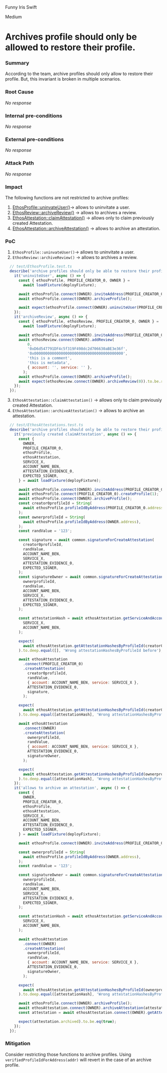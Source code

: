 Funny Iris Swift

Medium

# Archives profile should only be allowed to restore their profile.

### Summary

According to the team, archive profiles should only allow to restore their profile.
But, this invariant is broken in multiple scenarios.


### Root Cause

_No response_

### Internal pre-conditions

_No response_

### External pre-conditions

_No response_

### Attack Path

_No response_

### Impact

The following functions are not restricted to archive profiles:
1. [EthosProfile::uninvateUser()](https://github.com/sherlock-audit/2024-10-ethos-network/blob/main/ethos/packages/contracts/contracts/EthosProfile.sol#L258)-> allows to uninvitate a user.
2. [EthosReview::archiveReview()](https://github.com/sherlock-audit/2024-10-ethos-network/blob/main/ethos/packages/contracts/contracts/EthosReview.sol#L287) -> allows to archives a review.
3. [EthosAttestation::claimAttestation()](https://github.com/sherlock-audit/2024-10-ethos-network/blob/main/ethos/packages/contracts/contracts/EthosAttestation.sol#L207) -> allows only to claim previously created Attestation.
4. [EthosAttestation::archiveAttestation()](https://github.com/sherlock-audit/2024-10-ethos-network/blob/main/ethos/packages/contracts/contracts/EthosAttestation.sol#L334) -> allows to archive an attestation.

### PoC

1. `EthosProfile::uninvateUser()`-> allows to uninvitate a user.
2. `EthosReview::archiveReview()` -> allows to archives a review.
```javascript
  // test/EthosProfile.test.ts
  describe('archive profiles should only be able to restore their profile', () => {
    it('uninviteUser', async () => {
      const { ethosProfile, PROFILE_CREATOR_0, OWNER } =
        await loadFixture(deployFixture);

      await ethosProfile.connect(OWNER).inviteAddress(PROFILE_CREATOR_0.address);
      await ethosProfile.connect(OWNER).archiveProfile();

      await expect(ethosProfile.connect(OWNER).uninviteUser(PROFILE_CREATOR_0.address)).to.be.reverted;
    });
    it('archiveReview', async () => {
      const { ethosProfile, ethosReview, PROFILE_CREATOR_0, OWNER } =
        await loadFixture(deployFixture);

      await ethosProfile.connect(OWNER).inviteAddress(PROFILE_CREATOR_0.address);
      await ethosReview.connect(OWNER).addReview(  
          0,
          '0xD6d547791DF4c5f319F498dc2d706630aBE3e36f',
          '0x0000000000000000000000000000000000000000',
          'this is a comment',
          'this is metadata',
          { account: '', service: '' },
        );
      await ethosProfile.connect(OWNER).archiveProfile();
      await expect(ethosReview.connect(OWNER).archiveReview(0)).to.be.reverted;
    });
  });
```

3. `EthosAttestation::claimAttestation()` -> allows only to claim previously created Attestation.
4. `EthosAttestation::archiveAttestation()` -> allows to archive an attestation.
```javascript
  // test/EthosAttestations.test.ts
  describe('archive profiles should only be able to restore their profile', () => {
    it('previously created claimAttestation', async () => {
      const {
        OWNER,
        PROFILE_CREATOR_0,
        ethosProfile,
        ethosAttestation,
        SERVICE_X,
        ACCOUNT_NAME_BEN,
        ATTESTATION_EVIDENCE_0,
        EXPECTED_SIGNER,
      } = await loadFixture(deployFixture);

      await ethosProfile.connect(OWNER).inviteAddress(PROFILE_CREATOR_0.address);
      await ethosProfile.connect(PROFILE_CREATOR_0).createProfile(1);
      await ethosProfile.connect(OWNER).archiveProfile();
      const creator0profileId = String(
        await ethosProfile.profileIdByAddress(PROFILE_CREATOR_0.address),
      );
      const ownerprofileId = String(
        await ethosProfile.profileIdByAddress(OWNER.address),
      );
      const randValue = '123';

      const signature = await common.signatureForCreateAttestation(
        creator0profileId,
        randValue,
        ACCOUNT_NAME_BEN,
        SERVICE_X,
        ATTESTATION_EVIDENCE_0,
        EXPECTED_SIGNER,
      );
      const signatureOwner = await common.signatureForCreateAttestation(
        ownerprofileId,
        randValue,
        ACCOUNT_NAME_BEN,
        SERVICE_X,
        ATTESTATION_EVIDENCE_0,
        EXPECTED_SIGNER,
      );

      const attestationHash = await ethosAttestation.getServiceAndAccountHash(
        SERVICE_X,
        ACCOUNT_NAME_BEN,
      );

      expect(
        await ethosAttestation.getAttestationHashesByProfileId(creator0profileId),
      ).to.deep.equal([], 'Wrong attestationHashesByProfileId before');

      await ethosAttestation
        .connect(PROFILE_CREATOR_0)
        .createAttestation(
          creator0profileId,
          randValue,
          { account: ACCOUNT_NAME_BEN, service: SERVICE_X },
          ATTESTATION_EVIDENCE_0,
          signature,
        );

      expect(
        await ethosAttestation.getAttestationHashesByProfileId(creator0profileId),
      ).to.deep.equal([attestationHash], 'Wrong attestationHashesByProfileId after');

      await ethosAttestation
        .connect(OWNER)
        .createAttestation(
          ownerprofileId,
          randValue,
          { account: ACCOUNT_NAME_BEN, service: SERVICE_X },
          ATTESTATION_EVIDENCE_0,
          signatureOwner,
        );

      expect(
        await ethosAttestation.getAttestationHashesByProfileId(ownerprofileId),
      ).to.deep.equal([attestationHash], 'Wrong attestationHashesByProfileId after');
    });
    it('allows to archive an attestation', async () => {
      const {
        OWNER,
        PROFILE_CREATOR_0,
        ethosProfile,
        ethosAttestation,
        SERVICE_X,
        ACCOUNT_NAME_BEN,
        ATTESTATION_EVIDENCE_0,
        EXPECTED_SIGNER,
      } = await loadFixture(deployFixture);

      await ethosProfile.connect(OWNER).inviteAddress(PROFILE_CREATOR_0.address);

      const ownerprofileId = String(
        await ethosProfile.profileIdByAddress(OWNER.address),
      );
      const randValue = '123';

      const signatureOwner = await common.signatureForCreateAttestation(
        ownerprofileId,
        randValue,
        ACCOUNT_NAME_BEN,
        SERVICE_X,
        ATTESTATION_EVIDENCE_0,
        EXPECTED_SIGNER,
      );

      const attestationHash = await ethosAttestation.getServiceAndAccountHash(
        SERVICE_X,
        ACCOUNT_NAME_BEN,
      );

      await ethosAttestation
        .connect(OWNER)
        .createAttestation(
          ownerprofileId,
          randValue,
          { account: ACCOUNT_NAME_BEN, service: SERVICE_X },
          ATTESTATION_EVIDENCE_0,
          signatureOwner,
        );

      expect(
        await ethosAttestation.getAttestationHashesByProfileId(ownerprofileId),
      ).to.deep.equal([attestationHash], 'Wrong attestationHashesByProfileId after');

      await ethosProfile.connect(OWNER).archiveProfile();
      await ethosAttestation.connect(OWNER).archiveAttestation(attestationHash);
      const attestation = await ethosAttestation.connect(OWNER).getAttestationByHash(attestationHash);

      expect(attestation.archived).to.be.eq(true);
    });
  });
```


### Mitigation

Consider restricting those functions to archive profiles. Using `verifiedProfileIdForAddress(addr)`
will revert in the case of an archive profile.
